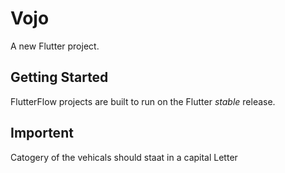 # Vojo

A new Flutter project.

## Getting Started

FlutterFlow projects are built to run on the Flutter _stable_ release.
 ## Importent
Catogery of the vehicals should staat in a capital Letter